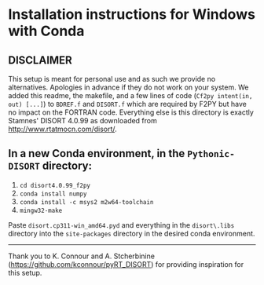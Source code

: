 # Installation instructions for Windows with Conda

## DISCLAIMER
This setup is meant for personal use and
as such we provide no alternatives. Apologies in advance if they
do not work on your system. We added this readme, the makefile,
and a few lines of code (`Cf2py intent(in, out) [...]`) to `BDREF.f` and `DISORT.f`
which are required by F2PY but have no impact on the FORTRAN code. 
Everything else is this directory is exactly Stamnes' DISORT 4.0.99
as downloaded from http://www.rtatmocn.com/disort/.


In a new Conda environment, in the `Pythonic-DISORT` directory:
--------------------------------------------------------------------------------------------------

1) `cd disort4.0.99_f2py`
2) `conda install numpy`
3) `conda install -c msys2 m2w64-toolchain`
4) `mingw32-make`

Paste `disort.cp311-win_amd64.pyd` and everything in the `disort\.libs` directory 
into the `site-packages` directory in the desired conda environment.

--------------------------------------------------------------------------------------------------


Thank you to K. Connour and A. Stcherbinine (https://github.com/kconnour/pyRT_DISORT)
for providing inspiration for this setup.

